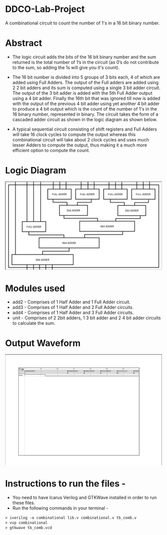 # DDCO-Lab-Project
A combinational circuit to count the number of 1's in a 16 bit binary number.

# Abstract
* The logic circuit adds the bits of the 16 bit binary number and the sum returned is the total number of 1’s in the circuit (as 0’s do not contribute to the sum, so adding the 1s will give you it's count).

* The 16 bit number is divided into 5 groups of 3 bits each, 4 of which are added using Full Adders. The output of the Full adders are added using 2 2 bit adders and its sum is computed using a single 3 bit adder circuit. The output of the 3 bit adder is added with the 5th Full Adder output using a 4 bit adder. Finally the 16th bit that was ignored till now is added with the output of the previous 4 bit adder using yet another 4 bit adder to produce a 4 bit output which is the count of the number of 1's in the 16 binary number, represented in binary. The circuit takes the form of a cascaded adder circuit as shown in the logic diagram as shown below.

* A typical sequential circuit consisting of shift registers and Full Adders will take 16 clock cycles to compute the output whereas this combinational circuit will take about 2 clock cycles and uses much lesser Adders to compute the output, thus making it a much more efficient option to compute the count.


# Logic Diagram
![picture alt](https://github.com/Ojjie/DDCO-Lab-Project/blob/master/block_diagram.png)


# Modules used
* add2 - Comprises of 1 Half Adder and 1 Full Adder circuit.
* add3 - Comprises of 1 Half Adder and 2 Full Adder circuits.
* add4 - Comprises of 1 Half Adder and 3 Full Adder circuits.
* unit - Comprises of 2 2bit adders, 1 3 bit adder and 2 4 bit adder circuits to calculate the sum.


# Output Waveform
![picture alt](https://github.com/Ojjie/DDCO-Lab-Project/blob/master/output.png)


# Instructions to run the files -
* You need to have Icarus Verilog and GTKWave installed in order to run these files.
* Run the following commands in your terminal -
```
> iverilog -o combinational lib.v combinational.v tb_comb.v
> vvp combinational
> gtkwave tb_comb.vcd

```
